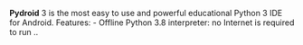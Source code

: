 **Pydroid** 3 is the most easy to use and powerful educational Python 3 IDE for Android. Features: - Offline Python 3.8 interpreter: no Internet is required to run ..